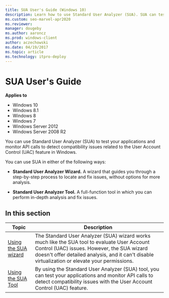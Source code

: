 ```yaml
---
title: SUA User's Guide (Windows 10)
description: Learn how to use Standard User Analyzer (SUA). SUA can test your apps and monitor API calls to detect compatibility issues related to the Windows User Account Control (UAC) feature.
ms.custom: seo-marvel-apr2020
ms.reviewer: 
manager: dougeby
ms.author: aaroncz
ms.prod: windows-client
author: aczechowski
ms.date: 04/19/2017
ms.topic: article
ms.technology: itpro-deploy
---
```


# SUA User's Guide


**Applies to**

-   Windows 10
-   Windows 8.1
-   Windows 8
-   Windows 7
-   Windows Server 2012
-   Windows Server 2008 R2

You can use Standard User Analyzer (SUA) to test your applications and monitor API calls to detect compatibility issues related to the User Account Control (UAC) feature in Windows.

You can use SUA in either of the following ways:

-   **Standard User Analyzer Wizard.** A wizard that guides you through a step-by-step process to locate and fix issues, without options for more analysis.

-   **Standard User Analyzer Tool.** A full-function tool in which you can perform in-depth analysis and fix issues.

## In this section

|Topic|Description|
|--- |--- |
|[Using the SUA wizard](using-the-sua-wizard.md)|The Standard User Analyzer (SUA) wizard works much like the SUA tool to evaluate User Account Control (UAC) issues. However, the SUA wizard doesn't offer detailed analysis, and it can't disable virtualization or elevate your permissions.|
|[Using the SUA Tool](using-the-sua-tool.md)|By using the Standard User Analyzer (SUA) tool, you can test your applications and monitor API calls to detect compatibility issues with the User Account Control (UAC) feature.|


